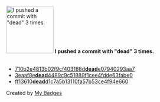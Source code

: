 <img src="https://my-badges.github.io/my-badges/dead-commit.png" alt="I pushed a commit with &quot;dead&quot; 3 times." title="I pushed a commit with &quot;dead&quot; 3 times." width="128">
<strong>I pushed a commit with &quot;dead&quot; 3 times.</strong>
<br><br>

- <a href="https://github.com/dwesh163/markdown-to-pdf/commit/710b2e4813b02f9cf403188ddeade07940293aa7">710b2e4813b02f9cf403188d<strong>dead</strong>e07940293aa7</a>
- <a href="https://github.com/dwesh163/InputGame/commit/3eaaf8edead4489c9c51889f1cee4fdde63fabe0">3eaaf8e<strong>dead</strong>4489c9c51889f1cee4fdde63fabe0</a>
- <a href="https://github.com/epfl-si/wp-veritas/commit/ff13610deadd1c7a5b13110fa57b53ce4f94e660">ff13610<strong>dead</strong>d1c7a5b13110fa57b53ce4f94e660</a>


Created by <a href="https://github.com/my-badges/my-badges">My Badges</a>